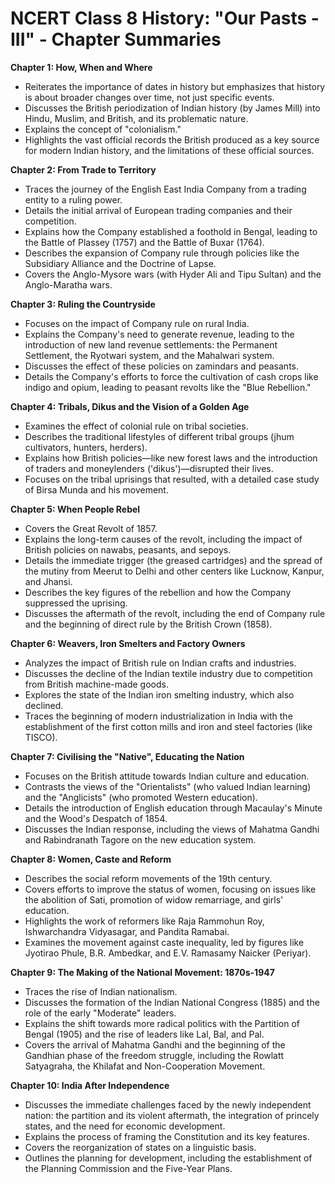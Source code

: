 # NCERT Class 8 History: "Our Pasts - III" - Chapter Summaries

**Chapter 1: How, When and Where**
*   Reiterates the importance of dates in history but emphasizes that history is about broader changes over time, not just specific events.
*   Discusses the British periodization of Indian history (by James Mill) into Hindu, Muslim, and British, and its problematic nature.
*   Explains the concept of "colonialism."
*   Highlights the vast official records the British produced as a key source for modern Indian history, and the limitations of these official sources.

**Chapter 2: From Trade to Territory**
*   Traces the journey of the English East India Company from a trading entity to a ruling power.
*   Details the initial arrival of European trading companies and their competition.
*   Explains how the Company established a foothold in Bengal, leading to the Battle of Plassey (1757) and the Battle of Buxar (1764).
*   Describes the expansion of Company rule through policies like the Subsidiary Alliance and the Doctrine of Lapse.
*   Covers the Anglo-Mysore wars (with Hyder Ali and Tipu Sultan) and the Anglo-Maratha wars.

**Chapter 3: Ruling the Countryside**
*   Focuses on the impact of Company rule on rural India.
*   Explains the Company's need to generate revenue, leading to the introduction of new land revenue settlements: the Permanent Settlement, the Ryotwari system, and the Mahalwari system.
*   Discusses the effect of these policies on zamindars and peasants.
*   Details the Company's efforts to force the cultivation of cash crops like indigo and opium, leading to peasant revolts like the "Blue Rebellion."

**Chapter 4: Tribals, Dikus and the Vision of a Golden Age**
*   Examines the effect of colonial rule on tribal societies.
*   Describes the traditional lifestyles of different tribal groups (jhum cultivators, hunters, herders).
*   Explains how British policies—like new forest laws and the introduction of traders and moneylenders ('dikus')—disrupted their lives.
*   Focuses on the tribal uprisings that resulted, with a detailed case study of Birsa Munda and his movement.

**Chapter 5: When People Rebel**
*   Covers the Great Revolt of 1857.
*   Explains the long-term causes of the revolt, including the impact of British policies on nawabs, peasants, and sepoys.
*   Details the immediate trigger (the greased cartridges) and the spread of the mutiny from Meerut to Delhi and other centers like Lucknow, Kanpur, and Jhansi.
*   Describes the key figures of the rebellion and how the Company suppressed the uprising.
*   Discusses the aftermath of the revolt, including the end of Company rule and the beginning of direct rule by the British Crown (1858).

**Chapter 6: Weavers, Iron Smelters and Factory Owners**
*   Analyzes the impact of British rule on Indian crafts and industries.
*   Discusses the decline of the Indian textile industry due to competition from British machine-made goods.
*   Explores the state of the Indian iron smelting industry, which also declined.
*   Traces the beginning of modern industrialization in India with the establishment of the first cotton mills and iron and steel factories (like TISCO).

**Chapter 7: Civilising the "Native", Educating the Nation**
*   Focuses on the British attitude towards Indian culture and education.
*   Contrasts the views of the "Orientalists" (who valued Indian learning) and the "Anglicists" (who promoted Western education).
*   Details the introduction of English education through Macaulay's Minute and the Wood's Despatch of 1854.
*   Discusses the Indian response, including the views of Mahatma Gandhi and Rabindranath Tagore on the new education system.

**Chapter 8: Women, Caste and Reform**
*   Describes the social reform movements of the 19th century.
*   Covers efforts to improve the status of women, focusing on issues like the abolition of Sati, promotion of widow remarriage, and girls' education.
*   Highlights the work of reformers like Raja Rammohun Roy, Ishwarchandra Vidyasagar, and Pandita Ramabai.
*   Examines the movement against caste inequality, led by figures like Jyotirao Phule, B.R. Ambedkar, and E.V. Ramasamy Naicker (Periyar).

**Chapter 9: The Making of the National Movement: 1870s-1947**
*   Traces the rise of Indian nationalism.
*   Discusses the formation of the Indian National Congress (1885) and the role of the early "Moderate" leaders.
*   Explains the shift towards more radical politics with the Partition of Bengal (1905) and the rise of leaders like Lal, Bal, and Pal.
*   Covers the arrival of Mahatma Gandhi and the beginning of the Gandhian phase of the freedom struggle, including the Rowlatt Satyagraha, the Khilafat and Non-Cooperation Movement.

**Chapter 10: India After Independence**
*   Discusses the immediate challenges faced by the newly independent nation: the partition and its violent aftermath, the integration of princely states, and the need for economic development.
*   Explains the process of framing the Constitution and its key features.
*   Covers the reorganization of states on a linguistic basis.
*   Outlines the planning for development, including the establishment of the Planning Commission and the Five-Year Plans.
